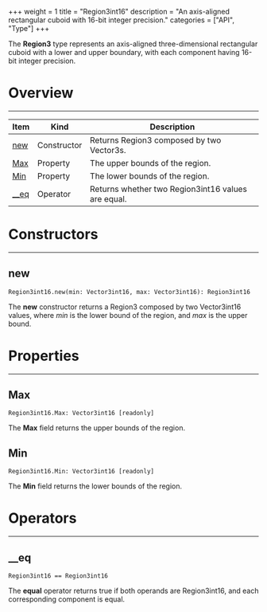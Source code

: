 +++
weight = 1
title = "Region3int16"
description = "An axis-aligned rectangular cuboid with 16-bit integer precision."
categories = ["API", "Type"]
+++

The **Region3** type represents an axis-aligned three-dimensional
rectangular cuboid with a lower and upper boundary, with each component having
16-bit integer precision.

# Overview

----

<div class="api-list one two">

| Item | Kind | Description |
| --- | --- | --- |
| [new](#new) | Constructor | Returns Region3 composed by two Vector3s. |
| [Max](#max) | Property | The upper bounds of the region. |
| [Min](#min) | Property | The lower bounds of the region. |
| [\_\_eq](#__eq) | Operator | Returns whether two Region3int16 values are equal. |

</div>

# Constructors

----

## new

 `Region3int16.new(min: Vector3int16, max: Vector3int16): Region3int16`

The **new** constructor returns a Region3 composed by two Vector3int16
values, where *min* is the lower bound of the region, and *max* is the
upper bound.

# Properties

----

## Max

 `Region3int16.Max: Vector3int16 [readonly]`

The **Max** field returns the upper bounds of the region.

## Min

 `Region3int16.Min: Vector3int16 [readonly]`

The **Min** field returns the lower bounds of the region.

# Operators

----

## \_\_eq

 `Region3int16 == Region3int16`

The **equal** operator returns true if both operands are Region3int16, and
each corresponding component is equal.